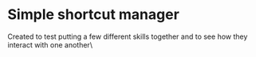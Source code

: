 # Simple shortcut manager
Created to test putting a few different skills together and to see how they interact with one another\

